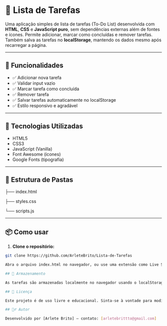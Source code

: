# 📝 Lista de Tarefas

Uma aplicação simples de lista de tarefas (To-Do List) desenvolvida com **HTML**, **CSS** e **JavaScript puro**, sem dependências externas além de fontes e ícones. Permite adicionar, marcar como concluídas e remover tarefas. Também salva as tarefas no **localStorage**, mantendo os dados mesmo após recarregar a página.

---

## 🚀 Funcionalidades

- ✅ Adicionar nova tarefa
- ✅ Validar input vazio
- ✅ Marcar tarefa como concluída
- ✅ Remover tarefa
- ✅ Salvar tarefas automaticamente no localStorage
- ✅ Estilo responsivo e agradável

---

## 🧰 Tecnologias Utilizadas

- HTML5
- CSS3
- JavaScript (Vanilla)
- Font Awesome (ícones)
- Google Fonts (tipografia)

---

## 📂 Estrutura de Pastas

├── index.html

├── styles.css

└── scripts.js

---

## 📦 Como usar

1. **Clone o repositório:**

```bash
git clone https://github.com/ArleteBrito/Lista-de-Tarefas

Abra o arquivo index.html no navegador, ou use uma extensão como Live Server (VS Code)

## 💾 Armazenamento

As tarefas são armazenadas localmente no navegador usando o localStorage, ou seja, mesmo se você fechar e reabrir a página, suas tarefas permanecerão salvas.

## 📌 Licença

Este projeto é de uso livre e educacional. Sinta-se à vontade para modificar, melhorar e compartilhar

## 🙋‍♂️ Autor

Desenvolvido por [Arlete Brito] – contato: [arletebrittto@gmail.com]



